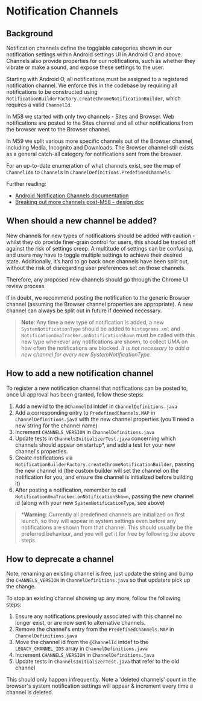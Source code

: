 # Notification Channels

## Background

Notification channels define the togglable categories shown in our notification
settings within Android settings UI in Android O and above. Channels also
provide properties for our notifications, such as whether they vibrate or
make a sound, and expose these settings to the user.

Starting with Android O, all notifications must be assigned to a registered
notification channel. We enforce this in the codebase by requiring all
notifications to be constructed using
`NotificationBuilderFactory.createChromeNotificationBuilder`, which requires a
valid `ChannelId`.

In M58 we started with only two channels - Sites and Browser. Web notifications
are posted to the Sites channel and all other notifications from the browser
went to the Browser channel.

In M59 we split various more specific channels out of the Browser channel,
including Media, Incognito and Downloads. The Browser channel still exists as
a general catch-all category for notifications sent from the browser.

For an up-to-date enumeration of what channels exist, see the
map of `ChannelId`s to `Channel`s in `ChannelDefinitions.PredefinedChannels`.

Further reading:
- [Android Notification Channels documentation](https://developer.android.com/preview/features/notification-channels.html)
- [Breaking out more channels post-M58 - design doc](https://docs.google.com/document/d/1K9pjvlHF1oANNI8TqZgy151tap9zs1KUr2qfBXo1s_4/edit?usp=sharing)

## When should a new channel be added?

New channels for new types of notifications should be added with caution -
whilst they do provide finer-grain control for users, this should be traded
off against the risk of settings creep. A multitude of settings can be
confusing, and users may have to toggle multiple settings to achieve their
desired state. Additionally, it’s hard to go back once channels have been
split out, without the risk of disregarding user preferences set on those
channels.

Therefore, any proposed new channels should go through the Chrome UI review
process.

If in doubt, we recommend posting the notification to the generic Browser
channel (assuming the Browser channel properties are appropriate). A new channel
can always be split out in future if deemed necessary.

> **Note**: Any time a new type of notification is added, a new
`SystemNotificationType` should be added to `histograms.xml` and
`NotificationUmaTracker.onNotificationShown` must be called with this new
 type whenever any notifications are shown, to collect UMA on how often the
 notifications are blocked. *It is not necessary to add a new channel
 for every new SystemNotificationType.*

## How to add a new notification channel

To register a new notification channel that notifications can be posted to,
once UI approval has been granted, follow these steps:

1. Add a new id to the `@ChannelId` intdef in `ChannelDefinitions.java`
2. Add a corresponding entry to `PredefinedChannels.MAP` in
`ChannelDefinitions.java` with the new channel properties (you'll need a new
string for the channel name)
3. Increment `CHANNELS_VERSION` in `ChannelDefinitions.java`
4. Update tests in `ChannelsInitializerTest.java` concerning which channels
should appear on startup*, and add a test for your new channel's properties.
5. Create notifications via
`NotificationBuilderFactory.createChromeNotificationBuilder`, passing the new
channel id (the custom builder will set the channel on the notification for
you, and ensure the channel is initialized before building it)
6. After posting a notification, remember to call
`NotificationUmaTracker.onNotificationShown`, passing the new channel id
(along with your new `SystemNotificationType`, see above)

> ***Warning**: Currently all predefined channels are initialized on first
launch, so they will appear in system settings even before any notifications
are shown from that channel. This should usually be the preferred behaviour,
and you will get it for free by following the above steps.

## How to deprecate a channel

Note, renaming an existing channel is free, just update the string and bump the
`CHANNELS_VERSION` in `ChannelDefinitions.java` so that updaters pick up the
change.

To stop an existing channel showing up any more, follow the following steps:

1. Ensure any notifications previously associated with this channel no longer
exist, or are now sent to alternative channels.
2. Remove the channel's entry from the `PredefinedChannels.MAP` in
`ChannelDefinitions.java`
3. Move the channel id from the `@ChannelId` intdef to the `LEGACY_CHANNEL_IDS`
array in `ChannelDefinitions.java`
4. Increment `CHANNELS_VERSION` in `ChannelDefinitions.java`
5. Update tests in `ChannelsInitializerTest.java` that refer to the old channel

This should only happen infrequently. Note a 'deleted channels' count in
the browser's system notification settings will appear & increment every time a
channel is deleted.
